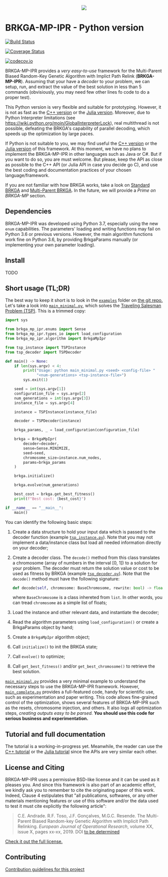 <div align="center">
  <img src="https://github.com/ceandrade/brkga_mp_ipr_python/blob/master/docs/src/assets/logo_name_300.png">
</div>

BRKGA-MP-IPR - Python version
================================================================================

[![Build Status](https://travis-ci.org/ceandrade/brkga_mp_ipr_python.svg?branch=master)](https://travis-ci.org/ceandrade/brkga_mp_ipr_python)

[![Coverage Status](https://coveralls.io/repos/ceandrade/brkga_mp_ipr_python/badge.svg?branch=master&service=github)](https://coveralls.io/github/ceandrade/brkga_mp_ipr_python?branch=master)

[![codecov.io](http://codecov.io/github/ceandrade/brkga_mp_ipr_python/coverage.svg?branch=master)](http://codecov.io/github/ceandrade/brkga_mp_ipr_python?branch=master)

BRKGA-MP-IPR provides a _very easy-to-use_ framework for the
Multi-Parent Biased Random-Key Genetic Algorithm with Implict Path Relink
(**BRKGA-MP-IPR**). Assuming that your have a _decoder_ to your problem,
we can setup, run, and extract the value of the best solution in less than
5 commands (obvisiously, you may need few other lines fo code to do a proper
test).

This Python version is very flexible and suitable for prototyping. However,
it is not as fast as the
[C++ version](https://github.com/ceandrade/brkga_mp_ipr_cpp) or the
[Julia version](https://github.com/ceandrade/brkga_mp_ipr_julia).
Moreover, due to Python Interpreter limitations (see
https://wiki.python.org/moin/GlobalInterpreterLock), real multithread is
not possible, defeating the BRKGA's capability of parallel decoding, which
speeds up the optimization by large paces.

If Python is not suitable to you, we may find useful the
[C++ version](https://github.com/ceandrade/brkga_mp_ipr_cpp) or the
[Julia version](https://github.com/ceandrade/brkga_mp_ipr_julia) of this
framework. At this moment, we have no plans to implement the BRKGA-MP-IPR in
other languages such as Java or C#. But if you want to do so, you are must
welcome. But please, keep the API as close as possible to the C++ API (or
Julia API in case you decide go C), and use the best coding and documentation
practices of your chosen language/framework.

If you are not familiar with how BRKGA works, take a look on
[Standard BRKGA](http://dx.doi.org/10.1007/s10732-010-9143-1) and
[Multi-Parent BRKGA](http://dx.doi.org/xxx).
In the future, we will provide a _Prime on BRKGA-MP_
section.

Dependencies
--------------------------------------------------------------------------------

BRKGA-MP-IPR was developed using Python 3.7, especially using the new `enum`
capabilities. The parameters' loading and writing functions may fail on
Python 3.6 or previous versions. However, the main algorithm functions work
fine on Python 3.6, by providing BrkgaParams manually (or implementing your
own parameter loading).

Install
--------------------------------------------------------------------------------

TODO

Short usage (TL;DR)
--------------------------------------------------------------------------------

The best way to keep it short is to look in the
[`examples`](https://github.com/ceandrade/brkga_mp_ipr_python/tree/master/examples/tsp) folder
on [the git repo.](https://github.com/ceandrade/brkga_mp_ipr_python)
Let's take a look into
[`main_minimal.py`](https://github.com/ceandrade/brkga_mp_ipr_python/blob/master/examples/tsp/main_minimal.py),
which solves the
[Traveling Salesman Problem (TSP)](https://en.wikipedia.org/wiki/Travelling_salesman_problem).
This is a trimmed copy:

```python
import sys

from brkga_mp_ipr.enums import Sense
from brkga_mp_ipr.types_io import load_configuration
from brkga_mp_ipr.algorithm import BrkgaMpIpr

from tsp_instance import TSPInstance
from tsp_decoder import TSPDecoder

def main() -> None:
    if len(sys.argv) < 4:
        print("Usage: python main_minimal.py <seed> <config-file> "
              "<num-generations> <tsp-instance-file>")
        sys.exit(1)

    seed = int(sys.argv[1])
    configuration_file = sys.argv[2]
    num_generations = int(sys.argv[3])
    instance_file = sys.argv[4]

    instance = TSPInstance(instance_file)

    decoder = TSPDecoder(instance)

    brkga_params, _ = load_configuration(configuration_file)

    brkga = BrkgaMpIpr(
        decoder=decoder,
        sense=Sense.MINIMIZE,
        seed=seed,
        chromosome_size=instance.num_nodes,
        params=brkga_params
    )

    brkga.initialize()

    brkga.evolve(num_generations)

    best_cost = brkga.get_best_fitness()
    print(f"Best cost: {best_cost}")

if __name__ == "__main__":
    main()
```

You can identify the following basic steps:

1. Create a data structure to hold your input data which is passed to the
   decoder function (example
   [`tsp_instance.py`](https://github.com/ceandrade/brkga_mp_ipr_python/blob/master/examples/tsp/tsp_instance.py)).
   Note that you may not implement a data/instance class but load all needed
   information directly on your decoder;

2. Create a decoder class. The `decode()` method from this class
   translates a chromosome (array of numbers in the interval [0, 1]) to a
   solution for your problem. The decoder must return the solution value or cost
   to be used as fitness by BRKGA (example
   [`tsp_decoder.py`](https://github.com/ceandrade/brkga_mp_ipr_python/blob/master/examples/tsp/tsp_decoder.py)).
   Note that the `decode()` method must have the following signature:

   ```python
   def decode(self, chromosome: BaseChromosome, rewrite: bool) -> float
   ```

   where `BaseChromosome` is a class inhereted from ``list``. In other words,
   you can tread ``chromosome`` as a simple list of floats;

3. Load the instance and other relevant data, and instantiate the decoder;

4. Read the algorithm parameters using ``load_configuration()`` or create
   a BrkgaParams object by hand;

5. Create a ``BrkgaMpIpr`` algorithm object;

6. Call `initialize()` to init the BRKGA state;

7. Call `evolve()` to optimize;

8. Call `get_best_fitness()` and/or `get_best_chromosome()` to
   retrieve the best solution.

[`main_minimal.py`](https://github.com/ceandrade/brkga_mp_ipr_python/blob/master/examples/tsp/main_minimal.py)
provides a very minimal example to understand the necessary steps to use the
BRKGA-MP-IPR framework. However,
[`main_complete.py`](https://github.com/ceandrade/brkga_mp_ipr_python/blob/master/examples/tsp/main_complete.py)
provides a full-featured code, handy for scientific use, such as
experimentation and paper writing. This code allows fine-grained control of
the optimization, shows several features of BRKGA-MP-IPR such as the resets,
chromosome injection, and others. It also logs
all optimization steps, _creating outputs easy to be parsed._ **You should use
this code for serious business and experimentation.**

Tutorial and full documentation
--------------------------------------------------------------------------------

The tutorial is a working-in-progress yet. Meanwhile, the reader can use
the [C++ tutorial](https://ceandrade.github.io/brkga_mp_ipr_cpp) or
the [Julia tutorial](https://ceandrade.github.io/brkga_mp_ipr_julia)
since the APIs are very similar each other.

License and Citing
--------------------------------------------------------------------------------

BRKGA-MP-IPR uses a permissive BSD-like license and it can be used as it
pleases you. And since this framework is also part of an academic effort, we
kindly ask you to remember to cite the originating paper of this work.
Indeed, Clause 4 estipulates that "all publications, softwares, or any other
materials mentioning features or use of this software and/or the data used to
test it must cite explicitly the following article":

> C.E. Andrade. R.F. Toso, J.F. Gonçalves, M.G.C. Resende. The Multi-Parent
> Biased Random-key Genetic Algorithm with Implicit Path Relinking. _European
> Journal of Operational Research_, volume XX, issue X, pages xx-xx, 2019.
> DOI [to be determined](http://dx.doi.org/xxx)

[Check it out the full license.](https://github.com/ceandrade/brkga_mp_ipr_python/blob/master/LICENSE.md)

Contributing
--------------------------------------------------------------------------------

[Contribution guidelines for this project](CONTRIBUTING.md)
